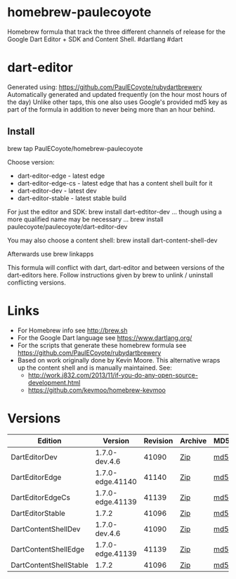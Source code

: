 homebrew-paulecoyote
====================

Homebrew formula that track the three different channels of release for the Google Dart Editor + SDK and Content Shell.  #dartlang #dart

dart-editor
===========

Generated using: https://github.com/PaulECoyote/rubydartbrewery
Automatically generated and updated frequently (on the hour most hours of the day)
Unlike other taps, this one also uses Google's provided md5 key as part of the formula in addition to never being more than an hour behind.

Install
-------
brew tap PaulECoyote/homebrew-paulecoyote

Choose version:
* dart-editor-edge - latest edge
* dart-editor-edge-cs - latest edge that has a content shell built for it
* dart-editor-dev - latest dev
* dart-editor-stable - latest stable build

For just the editor and SDK:
brew install dart-edtitor-dev
... though using a more qualified name may be necessary ...
brew install paulecoyote/paulecoyote/dart-editor-dev

You may also choose a content shell:
brew install dart-content-shell-dev

Afterwards use 
brew linkapps

This formula will conflict with dart, dart-editor and between versions of the dart-editors here.  Follow instructions given by brew to unlink / uninstall conflicting versions.

Links
=====
* For Homebrew info see http://brew.sh
* For the Google Dart language see https://www.dartlang.org/
* For the scripts that generate these homebrew formula see https://github.com/PaulECoyote/rubydartbrewery
* Based on work originally done by Kevin Moore. This alternative wraps up the content shell and is manually maintained.  See: 
    * http://work.j832.com/2013/11/if-you-do-any-open-source-development.html
    * https://github.com/kevmoo/homebrew-kevmoo

Versions
========
| Edition | Version | Revision | Archive | MD5 | Notes |
| ------- | ------- | -------- | ------- | --- | ----- |
| DartEditorDev | 1.7.0-dev.4.6 | 41090 | [Zip](https://storage.googleapis.com/dart-archive/channels/dev/release/41090/editor/darteditor-macos-x64.zip) | [md5](https://storage.googleapis.com/dart-archive/channels/dev/release/41090/editor/darteditor-macos-x64.zip.md5sum) | [Changes](https://storage.googleapis.com/dart-archive/channels/dev/release/latest/changelog.html) |
| DartEditorEdge | 1.7.0-edge.41140 | 41140 | [Zip](https://storage.googleapis.com/dart-archive/channels/be/raw/41140/editor/darteditor-macos-x64.zip) | [md5](https://storage.googleapis.com/dart-archive/channels/be/raw/41140/editor/darteditor-macos-x64.zip.md5sum) | - |
| DartEditorEdgeCs | 1.7.0-edge.41139 | 41139 | [Zip](https://storage.googleapis.com/dart-archive/channels/be/raw/41139/editor/darteditor-macos-x64.zip) | [md5](https://storage.googleapis.com/dart-archive/channels/be/raw/41139/editor/darteditor-macos-x64.zip.md5sum) | - |
| DartEditorStable | 1.7.2 | 41096 | [Zip](https://storage.googleapis.com/dart-archive/channels/stable/release/41096/editor/darteditor-macos-x64.zip) | [md5](https://storage.googleapis.com/dart-archive/channels/stable/release/41096/editor/darteditor-macos-x64.zip.md5sum) | [Changes](https://storage.googleapis.com/dart-archive/channels/stable/release/latest/changelog.html) |
| DartContentShellDev | 1.7.0-dev.4.6 | 41090 | [Zip](https://storage.googleapis.com/dart-archive/channels/dev/release/41090/dartium/content_shell-macos-ia32-release.zip) | [md5](https://storage.googleapis.com/dart-archive/channels/dev/release/41090/dartium/content_shell-macos-ia32-release.zip.md5sum) | - |
| DartContentShellEdge | 1.7.0-edge.41139 | 41139 | [Zip](https://storage.googleapis.com/dart-archive/channels/be/raw/41139/dartium/content_shell-macos-ia32-release.zip) | [md5](https://storage.googleapis.com/dart-archive/channels/be/raw/41139/dartium/content_shell-macos-ia32-release.zip.md5sum) | - |
| DartContentShellStable | 1.7.2 | 41096 | [Zip](https://storage.googleapis.com/dart-archive/channels/stable/release/41096/dartium/content_shell-macos-ia32-release.zip) | [md5](https://storage.googleapis.com/dart-archive/channels/stable/release/41096/dartium/content_shell-macos-ia32-release.zip.md5sum) | - |
